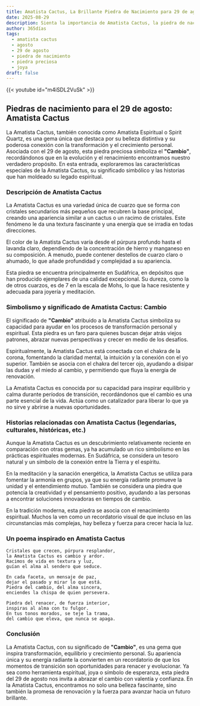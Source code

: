 ```yaml
---
title: Amatista Cactus, La Brillante Piedra de Nacimiento para 29 de agosto
date: 2025-08-29
description: Sienta la importancia de Amatista Cactus, la piedra de nacimiento de 29 de agosto que simboliza Cambio. Deje que su belleza y significado iluminen su día.
author: 365días
tags:
  - amatista cactus
  - agosto
  - 29 de agosto
  - piedra de nacimiento
  - piedra preciosa
  - joya
draft: false
---
```


{{< youtube id="m4iSDL2VuSk" >}}

## Piedras de nacimiento para el 29 de agosto: Amatista Cactus

La Amatista Cactus, también conocida como Amatista Espiritual o Spirit Quartz, es una gema única que destaca por su belleza distintiva y su poderosa conexión con la transformación y el crecimiento personal. Asociada con el 29 de agosto, esta piedra preciosa simboliza el **"Cambio"**, recordándonos que en la evolución y el renacimiento encontramos nuestro verdadero propósito. En esta entrada, exploraremos las características especiales de la Amatista Cactus, su significado simbólico y las historias que han moldeado su legado espiritual.

### Descripción de Amatista Cactus

La Amatista Cactus es una variedad única de cuarzo que se forma con cristales secundarios más pequeños que recubren la base principal, creando una apariencia similar a un cactus o un racimo de cristales. Este fenómeno le da una textura fascinante y una energía que se irradia en todas direcciones.

El color de la Amatista Cactus varía desde el púrpura profundo hasta el lavanda claro, dependiendo de la concentración de hierro y manganeso en su composición. A menudo, puede contener destellos de cuarzo claro o ahumado, lo que añade profundidad y complejidad a su apariencia.

Esta piedra se encuentra principalmente en Sudáfrica, en depósitos que han producido ejemplares de una calidad excepcional. Su dureza, como la de otros cuarzos, es de 7 en la escala de Mohs, lo que la hace resistente y adecuada para joyería y meditación.

### Simbolismo y significado de Amatista Cactus: Cambio

El significado de **"Cambio"** atribuido a la Amatista Cactus simboliza su capacidad para ayudar en los procesos de transformación personal y espiritual. Esta piedra es un faro para quienes buscan dejar atrás viejos patrones, abrazar nuevas perspectivas y crecer en medio de los desafíos.

Espiritualmente, la Amatista Cactus está conectada con el chakra de la corona, fomentando la claridad mental, la intuición y la conexión con el yo superior. También se asocia con el chakra del tercer ojo, ayudando a disipar las dudas y el miedo al cambio, y permitiendo que fluya la energía de renovación.

La Amatista Cactus es conocida por su capacidad para inspirar equilibrio y calma durante períodos de transición, recordándonos que el cambio es una parte esencial de la vida. Actúa como un catalizador para liberar lo que ya no sirve y abrirse a nuevas oportunidades.

### Historias relacionadas con Amatista Cactus (legendarias, culturales, históricas, etc.)

Aunque la Amatista Cactus es un descubrimiento relativamente reciente en comparación con otras gemas, ya ha acumulado un rico simbolismo en las prácticas espirituales modernas. En Sudáfrica, se considera un tesoro natural y un símbolo de la conexión entre la Tierra y el espíritu.

En la meditación y la sanación energética, la Amatista Cactus se utiliza para fomentar la armonía en grupos, ya que su energía radiante promueve la unidad y el entendimiento mutuo. También se considera una piedra que potencia la creatividad y el pensamiento positivo, ayudando a las personas a encontrar soluciones innovadoras en tiempos de cambio.

En la tradición moderna, esta piedra se asocia con el renacimiento espiritual. Muchos la ven como un recordatorio visual de que incluso en las circunstancias más complejas, hay belleza y fuerza para crecer hacia la luz.

### Un poema inspirado en Amatista Cactus

```
Cristales que crecen, púrpura resplandor,  
la Amatista Cactus es cambio y ardor.  
Racimos de vida en textura y luz,  
guían el alma al sendero que seduce.  

En cada faceta, un mensaje de paz,  
dejar el pasado y mirar lo que está.  
Piedra del cambio, del alma sincera,  
enciendes la chispa de quien persevera.  

Piedra del renacer, de fuerza interior,  
inspiras al alma con tu fulgor.  
En tus tonos morados, se teje la trama,  
del cambio que eleva, que nunca se apaga.  
```

### Conclusión

La Amatista Cactus, con su significado de **"Cambio"**, es una gema que inspira transformación, equilibrio y crecimiento personal. Su apariencia única y su energía radiante la convierten en un recordatorio de que los momentos de transición son oportunidades para renacer y evolucionar. Ya sea como herramienta espiritual, joya o símbolo de esperanza, esta piedra del 29 de agosto nos invita a abrazar el cambio con valentía y confianza. En la Amatista Cactus, encontramos no solo una belleza fascinante, sino también la promesa de renovación y la fuerza para avanzar hacia un futuro brillante.